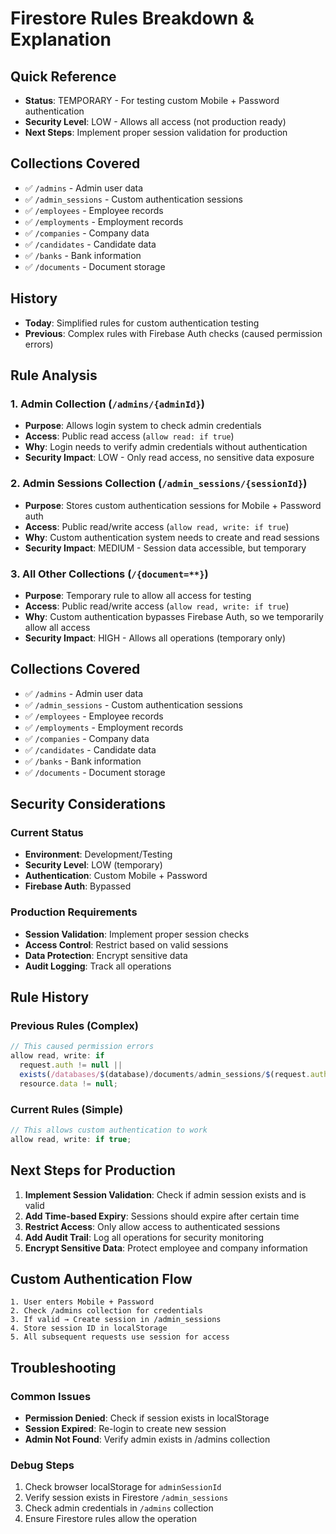 # Firestore Rules Breakdown & Explanation

## Quick Reference

- **Status**: TEMPORARY - For testing custom Mobile + Password authentication
- **Security Level**: LOW - Allows all access (not production ready)
- **Next Steps**: Implement proper session validation for production

## Collections Covered

- ✅ `/admins` - Admin user data
- ✅ `/admin_sessions` - Custom authentication sessions
- ✅ `/employees` - Employee records
- ✅ `/employments` - Employment records
- ✅ `/companies` - Company data
- ✅ `/candidates` - Candidate data
- ✅ `/banks` - Bank information
- ✅ `/documents` - Document storage

## History

- **Today**: Simplified rules for custom authentication testing
- **Previous**: Complex rules with Firebase Auth checks (caused permission errors)

## Rule Analysis

### 1. Admin Collection (`/admins/{adminId}`)
- **Purpose**: Allows login system to check admin credentials
- **Access**: Public read access (`allow read: if true`)
- **Why**: Login needs to verify admin credentials without authentication
- **Security Impact**: LOW - Only read access, no sensitive data exposure

### 2. Admin Sessions Collection (`/admin_sessions/{sessionId}`)
- **Purpose**: Stores custom authentication sessions for Mobile + Password auth
- **Access**: Public read/write access (`allow read, write: if true`)
- **Why**: Custom authentication system needs to create and read sessions
- **Security Impact**: MEDIUM - Session data accessible, but temporary

### 3. All Other Collections (`/{document=**}`)
- **Purpose**: Temporary rule to allow all access for testing
- **Access**: Public read/write access (`allow read, write: if true`)
- **Why**: Custom authentication bypasses Firebase Auth, so we temporarily allow all access
- **Security Impact**: HIGH - Allows all operations (temporary only)

## Collections Covered

- ✅ `/admins` - Admin user data
- ✅ `/admin_sessions` - Custom authentication sessions
- ✅ `/employees` - Employee records
- ✅ `/employments` - Employment records
- ✅ `/companies` - Company data
- ✅ `/candidates` - Candidate data
- ✅ `/banks` - Bank information
- ✅ `/documents` - Document storage

## Security Considerations

### Current Status
- **Environment**: Development/Testing
- **Security Level**: LOW (temporary)
- **Authentication**: Custom Mobile + Password
- **Firebase Auth**: Bypassed

### Production Requirements
- **Session Validation**: Implement proper session checks
- **Access Control**: Restrict based on valid sessions
- **Data Protection**: Encrypt sensitive data
- **Audit Logging**: Track all operations

## Rule History

### Previous Rules (Complex)
```javascript
// This caused permission errors
allow read, write: if 
  request.auth != null || 
  exists(/databases/$(database)/documents/admin_sessions/$(request.auth.uid)) ||
  resource.data != null;
```

### Current Rules (Simple)
```javascript
// This allows custom authentication to work
allow read, write: if true;
```

## Next Steps for Production

1. **Implement Session Validation**: Check if admin session exists and is valid
2. **Add Time-based Expiry**: Sessions should expire after certain time
3. **Restrict Access**: Only allow access to authenticated sessions
4. **Add Audit Trail**: Log all operations for security monitoring
5. **Encrypt Sensitive Data**: Protect employee and company information

## Custom Authentication Flow

```
1. User enters Mobile + Password
2. Check /admins collection for credentials
3. If valid → Create session in /admin_sessions
4. Store session ID in localStorage
5. All subsequent requests use session for access
```

## Troubleshooting

### Common Issues
- **Permission Denied**: Check if session exists in localStorage
- **Session Expired**: Re-login to create new session
- **Admin Not Found**: Verify admin exists in /admins collection

### Debug Steps
1. Check browser localStorage for `adminSessionId`
2. Verify session exists in Firestore `/admin_sessions`
3. Check admin credentials in `/admins` collection
4. Ensure Firestore rules allow the operation 